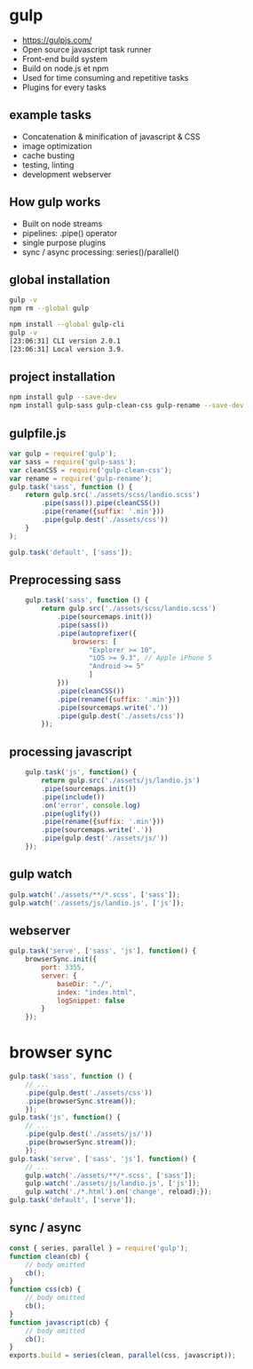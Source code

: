 # gulp

- https://gulpjs.com/
- Open source javascript task runner
- Front-end build system
- Build on node.js et npm
- Used for time consuming and repetitive tasks
- Plugins for every tasks


## example tasks

- Concatenation & minification of javascript & CSS
- image optimization
- cache busting
- testing, linting
- development webserver

## How gulp works

- Built on node streams
- pipelines: .pipe() operator
- single purpose plugins
- sync / async processing: series()/parallel()

## global installation

```bash
gulp -v
npm rm --global gulp

npm install --global gulp-cli
gulp -v
[23:06:31] CLI version 2.0.1
[23:06:31] Local version 3.9.
```

## project installation

```bash
npm install gulp --save-dev
npm install gulp-sass gulp-clean-css gulp-rename --save-dev
```

## gulpfile.js

```javascript
var gulp = require('gulp');
var sass = require('gulp-sass');
var cleanCSS = require('gulp-clean-css');
var rename = require('gulp-rename');
gulp.task('sass', function () {
    return gulp.src('./assets/scss/landio.scss')
        .pipe(sass()).pipe(cleanCSS())
        .pipe(rename({suffix: '.min'}))
        .pipe(gulp.dest('./assets/css'))
    }
); 

gulp.task('default', ['sass']);
```

## Preprocessing sass

```javascript
    gulp.task('sass', function () {
        return gulp.src('./assets/scss/landio.scss')
            .pipe(sourcemaps.init())
            .pipe(sass())
            .pipe(autoprefixer({
                browsers: [
                    "Explorer >= 10",
                    "iOS >= 9.3", // Apple iPhone 5
                    "Android >= 5"
                    ]
            }))
            .pipe(cleanCSS())
            .pipe(rename({suffix: '.min'}))
            .pipe(sourcemaps.write('.'))
            .pipe(gulp.dest('./assets/css'))
        });
```

## processing javascript

```javascript
    gulp.task('js', function() {
        return gulp.src('./assets/js/landio.js')
        .pipe(sourcemaps.init())
        .pipe(include())
        .on('error', console.log)
        .pipe(uglify())
        .pipe(rename({suffix: '.min'}))
        .pipe(sourcemaps.write('.'))
        .pipe(gulp.dest('./assets/js/'))
    });
```

## gulp watch

```javascript
gulp.watch('./assets/**/*.scss', ['sass']);
gulp.watch('./assets/js/landio.js', ['js']);
```

## webserver

```javascript
gulp.task('serve', ['sass', 'js'], function() {
    browserSync.init({
        port: 3355,
        server: {
            baseDir: "./",
            index: "index.html",
            logSnippet: false
        } 
    });
```

# browser sync

```javascript
gulp.task('sass', function () {
    // ...
    .pipe(gulp.dest('./assets/css'))
    .pipe(browserSync.stream());
    });
gulp.task('js', function() {
    // ...
    .pipe(gulp.dest('./assets/js/'))
    .pipe(browserSync.stream());
    });
gulp.task('serve', ['sass', 'js'], function() {
    // ...
    gulp.watch('./assets/**/*.scss', ['sass']);
    gulp.watch('./assets/js/landio.js', ['js']);
    gulp.watch('./*.html').on('change', reload);}); 
gulp.task('default', ['serve']);
```

## sync / async

```javascript
const { series, parallel } = require('gulp');
function clean(cb) {
    // body omitted
    cb();
} 
function css(cb) {
    // body omitted
    cb();
} 
function javascript(cb) {
    // body omitted
    cb();
} 
exports.build = series(clean, parallel(css, javascript));
```

